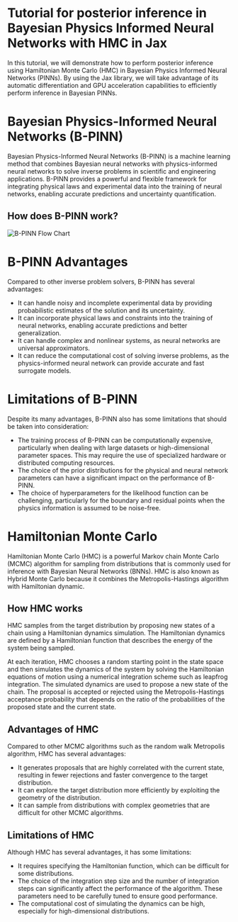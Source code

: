 # Tutorial for posterior inference in Bayesian Physics Informed Neural Networks with HMC in Jax

In this tutorial, we will demonstrate how to perform posterior inference using Hamiltonian Monte Carlo (HMC) in Bayesian Physics Informed Neural Networks (PINNs). By using the Jax library, we will take advantage of its automatic differentiation and GPU acceleration capabilities to efficiently perform inference in Bayesian PINNs.

# Bayesian Physics-Informed Neural Networks (B-PINN) 

Bayesian Physics-Informed Neural Networks (B-PINN) is a machine learning method that combines Bayesian neural networks with physics-informed neural networks to solve inverse problems in scientific and engineering applications. B-PINN provides a powerful and flexible framework for integrating physical laws and experimental data into the training of neural networks, enabling accurate predictions and uncertainty quantification.

## How does B-PINN work?
![B-PINN Flow Chart](https://drive.google.com/uc?id=1UvxadtquFBS_F7wIOY6NRJyTHa0poXRp)

# B-PINN Advantages
Compared to other inverse problem solvers, B-PINN has several advantages:

- It can handle noisy and incomplete experimental data by providing probabilistic estimates of the solution and its uncertainty.
- It can incorporate physical laws and constraints into the training of neural networks, enabling accurate predictions and better generalization.
- It can handle complex and nonlinear systems, as neural networks are universal approximators.
- It can reduce the computational cost of solving inverse problems, as the physics-informed neural network can provide accurate and fast surrogate models.

# Limitations of B-PINN
Despite its many advantages, B-PINN also has some limitations that should be taken into consideration:

- The training process of B-PINN can be computationally expensive, particularly when dealing with large datasets or high-dimensional parameter spaces. This may require the use of specialized hardware or distributed computing resources.
- The choice of the prior distributions for the physical and neural network parameters can have a significant impact on the performance of B-PINN. 
- The choice of hyperparameters for the likelihood function can be challenging, particularly for the boundary and residual points when the physics information is assumed to be noise-free.

# Hamiltonian Monte Carlo
Hamiltonian Monte Carlo (HMC) is a powerful Markov chain Monte Carlo (MCMC) algorithm for sampling from distributions that is commonly used for inference with Bayesian Neural Networks (BNNs). HMC is also known as Hybrid Monte Carlo because it combines the Metropolis-Hastings algorithm with Hamiltonian dynamic.

## How HMC works
HMC samples from the target distribution by proposing new states of a chain using a Hamiltonian dynamics simulation. The Hamiltonian dynamics are defined by a Hamiltonian function that describes the energy of the system being sampled.

At each iteration, HMC chooses a random starting point in the state space and then simulates the dynamics of the system by solving the Hamiltonian equations of motion using a numerical integration scheme such as leapfrog integration. The simulated dynamics are used to propose a new state of the chain. The proposal is accepted or rejected using the Metropolis-Hastings acceptance probability that depends on the ratio of the probabilities of the proposed state and the current state.

## Advantages of HMC
Compared to other MCMC algorithms such as the random walk Metropolis algorithm, HMC has several advantages:

- It generates proposals that are highly correlated with the current state, resulting in fewer rejections and faster convergence to the target distribution.
- It can explore the target distribution more efficiently by exploiting the geometry of the distribution.
- It can sample from distributions with complex geometries that are difficult for other MCMC algorithms.

## Limitations of HMC
Although HMC has several advantages, it has some limitations:

- It requires specifying the Hamiltonian function, which can be difficult for some distributions.
- The choice of the integration step size and the number of integration steps can significantly affect the performance of the algorithm. These parameters need to be carefully tuned to ensure good performance.
- The computational cost of simulating the dynamics can be high, especially for high-dimensional distributions.
